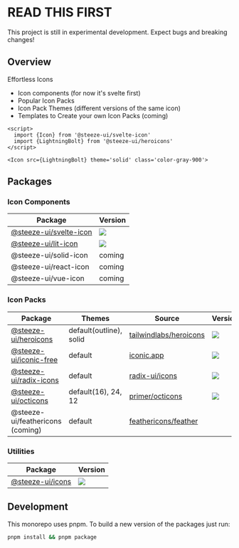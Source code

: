 # READ THIS FIRST

This project is still in experimental development. Expect bugs and breaking changes!

## Overview

Effortless Icons

- Icon components (for now it's svelte first)
- Popular Icon Packs
- Icon Pack Themes (different versions of the same icon)
- Templates to Create your own Icon Packs (coming)

```svelte
<script>
  import {Icon} from '@steeze-ui/svelte-icon'
  import {LightningBolt} from '@steeze-ui/heroicons'
</script>

<Icon src={LightningBolt} theme='solid' class='color-gray-900'>
```

## Packages

### Icon Components

| Package                                                   | Version                                                                                                                                             |
| --------------------------------------------------------- | --------------------------------------------------------------------------------------------------------------------------------------------------- |
| [@steeze-ui/svelte-icon](packages/components/svelte-icon) | <a href="https://www.npmjs.com/package/@steeze-ui/svelte-icon"><img src="https://img.shields.io/npm/v/@steeze-ui/svelte-icon.svg?style=flat" /></a> |
| [@steeze-ui/lit-icon](packages/components/lit-icon)       | <a href="https://www.npmjs.com/package/@steeze-ui/lit-icon"><img src="https://img.shields.io/npm/v/@steeze-ui/lit-icon.svg?style=flat" /></a>       |
| @steeze-ui/solid-icon                                     | coming                                                                                                                                              |
| @steeze-ui/react-icon                                     | coming                                                                                                                                              |
| @steeze-ui/vue-icon                                       | coming                                                                                                                                              |

### Icon Packs

| Package                                                         | Themes                  | Source                                                              | Version                                                                                                                                             |
| --------------------------------------------------------------- | ----------------------- | ------------------------------------------------------------------- | --------------------------------------------------------------------------------------------------------------------------------------------------- |
| [@steeze-ui/heroicons](packages/builders/heroicons-builder)     | default(outline), solid | [tailwindlabs/heroicons](https://github.com/tailwindlabs/heroicons) | <a href="https://www.npmjs.com/package/@steeze-ui/heroicons"><img src="https://img.shields.io/npm/v/@steeze-ui/heroicons.svg?style=flat" /></a>     |
| [@steeze-ui/iconic-free](packages/builders/iconic-free-builder) | default                 | [iconic.app](https://iconic.app/)                                   | <a href="https://www.npmjs.com/package/@steeze-ui/iconic-free"><img src="https://img.shields.io/npm/v/@steeze-ui/iconic-free.svg?style=flat" /></a> |
| [@steeze-ui/radix-icons](packages/builders/radix-icons-builder) | default                 | [radix-ui/icons](https://github.com/radix-ui/icons)                 | <a href="https://www.npmjs.com/package/@steeze-ui/radix-icons"><img src="https://img.shields.io/npm/v/@steeze-ui/radix-icons.svg?style=flat" /></a> |
| [@steeze-ui/octicons](packages/builders/octicons-builder)       | default(16), 24, 12     | [primer/octicons](https://github.com/primer/octicons)               | <a href="https://www.npmjs.com/package/@steeze-ui/octicons"><img src="https://img.shields.io/npm/v/@steeze-ui/octicons.svg?style=flat" /></a>       |
| @steeze-ui/feathericons (coming)                                | default                 | [feathericons/feather](https://github.com/feathericons/feather)     |                                                                                                                                                     |

### Utilities

| Package                           | Version                                                                                                                                 |
| --------------------------------- | --------------------------------------------------------------------------------------------------------------------------------------- |
| [@steeze-ui/icons](packages/core) | <a href="https://www.npmjs.com/package/@steeze-ui/icons"><img src="https://img.shields.io/npm/v/@steeze-ui/icons.svg?style=flat" /></a> |

## Development

This monorepo uses pnpm. To build a new version of the packages just run:

```bash
pnpm install && pnpm package
```
